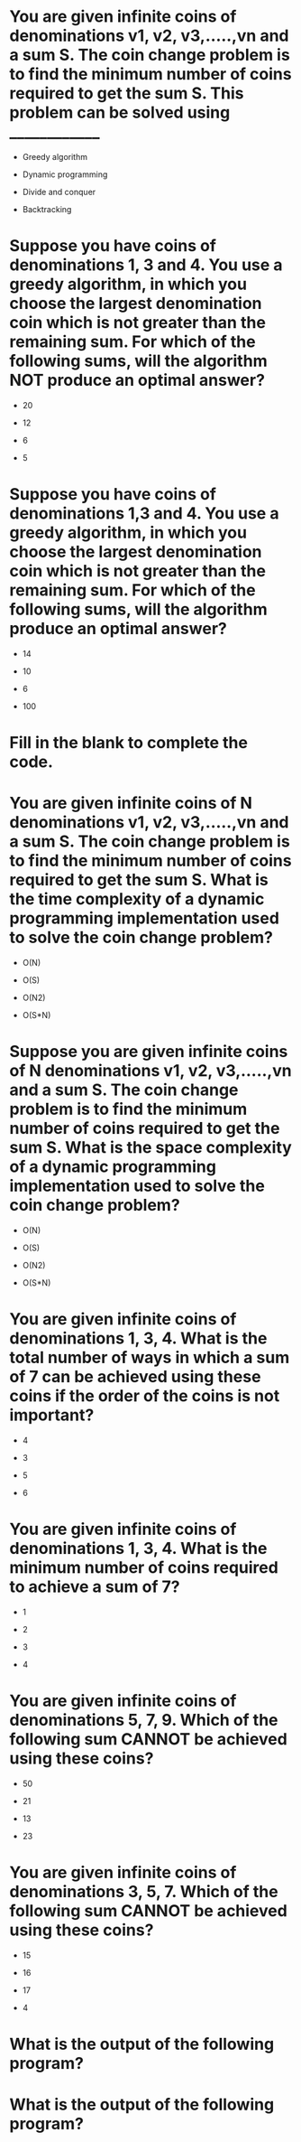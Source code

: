 # You are given infinite coins of denominations v1, v2, v3,…..,vn and a sum S. The coin change problem is to find the minimum number of coins required to get the sum S. This problem can be solved using ____________

- Greedy algorithm

* Dynamic programming

- Divide and conquer

- Backtracking

# Suppose you have coins of denominations 1, 3 and 4. You use a greedy algorithm, in which you choose the largest denomination coin which is not greater than the remaining sum. For which of the following sums, will the algorithm NOT produce an optimal answer?

- 20

- 12

* 6

- 5

# Suppose you have coins of denominations 1,3 and 4. You use a greedy algorithm, in which you choose the largest denomination coin which is not greater than the remaining sum. For which of the following sums, will the algorithm produce an optimal answer?

- 14

- 10

- 6

* 100

# Fill in the blank to complete the code.

# You are given infinite coins of N denominations v1, v2, v3,…..,vn and a sum S. The coin change problem is to find the minimum number of coins required to get the sum S. What is the time complexity of a dynamic programming implementation used to solve the coin change problem?

- O(N)

- O(S)

- O(N2)

* O(S*N)

# Suppose you are given infinite coins of N denominations v1, v2, v3,…..,vn and a sum S. The coin change problem is to find the minimum number of coins required to get the sum S. What is the space complexity of a dynamic programming implementation used to solve the coin change problem?

- O(N)

* O(S)

- O(N2)

- O(S*N)

# You are given infinite coins of denominations 1, 3, 4. What is the total number of ways in which a sum of 7 can be achieved using these coins if the order of the coins is not important?

- 4

- 3

* 5

- 6

# You are given infinite coins of denominations 1, 3, 4. What is the minimum number of coins required to achieve a sum of 7?

- 1

* 2

- 3

- 4

# You are given infinite coins of denominations 5, 7, 9. Which of the following sum CANNOT be achieved using these coins?

- 50

- 21

* 13

- 23

# You are given infinite coins of denominations 3, 5, 7. Which of the following sum CANNOT be achieved using these coins?

- 15

- 16

- 17

* 4

# What is the output of the following program?

# What is the output of the following program?


